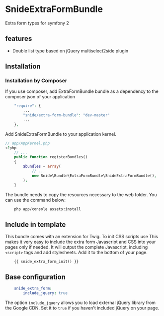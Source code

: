 SnideExtraFormBundle
====================

Extra form types for symfony 2

## features
- Double list type based on jQuery multiselect2side plugin

## Installation

### Installation by Composer

If you use composer, add ExtraFormBundle bundle as a dependency to the composer.json of your application

```php
    "require": {
        ...
        "snide/extra-form-bundle": "dev-master"
        ...
    },

```

Add SnideExtraFormBundle to your application kernel.

```php
// app/AppKernel.php
<?php
    // ...
    public function registerBundles()
    {
        $bundles = array(
            // ...
            new Snide\Bundle\ExtraFormBundle\SnideExtraFormBundle(),
        );
    }
```

The bundle needs to copy the resources necessary to the web folder. You can use the command below:

```bash
    php app/console assets:install
```

## Include in template

This bundle comes with an extension for Twig. To init CSS scripts use
This makes it very easy to include the extra form Javascript and CSS into your pages only if needed. It will output the complete Javascript, including `<script>` tags and add stylesheets. Add it to the bottom of your page.

```twig
    {{ snide_extra_form_init() }}
```
## Base configuration

```yaml
    snide_extra_form:
        include_jquery: true
```

The option `include_jquery` allows you to load external jQuery library from the Google CDN. Set it to `true` if you haven't included jQuery on your page.
